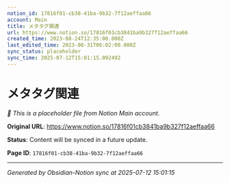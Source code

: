 ```yaml
---
notion_id: 17816f01-cb38-41ba-9b32-7f12aeffaa66
account: Main
title: メタタグ関連
url: https://www.notion.so/17816f01cb3841ba9b327f12aeffaa66
created_time: 2023-08-24T12:35:00.000Z
last_edited_time: 2023-08-31T06:02:00.000Z
sync_status: placeholder
sync_time: 2025-07-12T15:01:15.092492
---
```


# メタタグ関連

*🔄 This is a placeholder file from Notion Main account.*

**Original URL**: https://www.notion.so/17816f01cb3841ba9b327f12aeffaa66

**Status**: Content will be synced in a future update.

**Page ID**: `17816f01-cb38-41ba-9b32-7f12aeffaa66`

---

*Generated by Obsidian-Notion sync at 2025-07-12 15:01:15*
